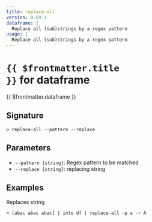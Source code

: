 ```yaml
---
title: replace-all
version: 0.69.1
dataframe: |
  Replace all (sub)strings by a regex pattern
usage: |
  Replace all (sub)strings by a regex pattern
---
```


# <code>{{ $frontmatter.title }}</code> for dataframe

<div class='command-title'>{{ $frontmatter.dataframe }}</div>

## Signature

```> replace-all --pattern --replace```

## Parameters

 -  `--pattern {string}`: Regex pattern to be matched
 -  `--replace {string}`: replacing string

## Examples

Replaces string
```shell
> [abac abac abac] | into df | replace-all -p a -r A
```

